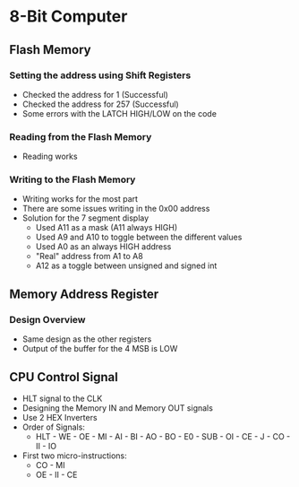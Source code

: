 # 8-Bit Computer

## Flash Memory
### Setting the address using Shift Registers
- Checked the address for 1 (Successful)
- Checked the address for 257 (Successful)
- Some errors with the LATCH HIGH/LOW on the code
### Reading from the Flash Memory
- Reading works
### Writing to the Flash Memory
- Writing works for the most part
- There are some issues writing in the 0x00 address
- Solution for the 7 segment display
    - Used A11 as a mask (A11 always HIGH)
    - Used A9 and A10 to toggle between the different values
    - Used A0 as an always HIGH address
    - "Real" address from A1 to A8
    - A12 as a toggle between unsigned and signed int

## Memory Address Register
### Design Overview
- Same design as the other registers
- Output of the buffer for the 4 MSB is LOW

## CPU Control Signal
- HLT signal to the CLK
- Designing the Memory IN and Memory OUT signals
- Use 2 HEX Inverters
- Order of Signals:
    - HLT - WE - OE - MI - AI - BI - AO - BO - E0 - SUB - OI - CE - J - CO - II - IO
- First two micro-instructions:
	- CO - MI
	- OE - II - CE
